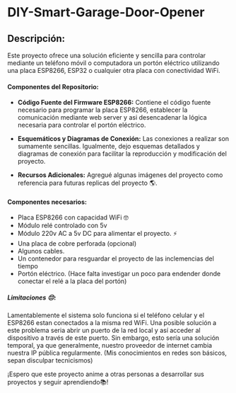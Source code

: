 # DIY-Smart-Garage-Door-Opener

## Descripción:

Este proyecto ofrece una solución eficiente y sencilla para controlar mediante un teléfono móvil o computadora un portón eléctrico utilizando una placa ESP8266, ESP32 o cualquier otra placa con conectividad WiFi.

#### Componentes del Repositorio:

- **Código Fuente del Firmware ESP8266:** Contiene el código fuente necesario para programar la placa ESP8266, establecer la comunicación mediante web server y asi desencadenar la lógica necesaria para controlar el portón eléctrico.

- **Esquemáticos y Diagramas de Conexión:** Las conexiones a realizar son sumamente sencillas. Igualmente, dejo esquemas detallados y diagramas de conexión para facilitar la reproducción y modificación del proyecto.

- **Recursos Adicionales:** Agregué algunas imágenes del proyecto como referencia para futuras replicas del proyecto 🌎.

#### Componentes necesarios:

- Placa ESP8266 con capacidad WiFi 🤓
- Módulo relé controlado con 5v
- Módulo 220v AC a 5v DC para alimentar el proyecto. ⚡️
- Una placa de cobre perforada (opcional)
- Algunos cables.
- Un contenedor para resguardar el proyecto de las inclemencias del tiempo
- Portón eléctrico. (Hace falta investigar un poco para endender donde conectar el relé a la placa del portón)

##### Limitaciones 😔:

Lamentablemente el sistema solo funciona si el teléfono celular y el ESP8266 estan conectados a la misma red WiFi. Una posible solución a este problema seria abrir un puerto de la red local y así acceder al dispositivo a través de este puerto. Sin embargo, esto sería una solución temporal, ya que generalmente, nuestro proveedor de internet cambia nuestra IP pública regularmente. (Mis conocimientos en redes son básicos, sepan disculpar tecnicismos)

¡Espero que este proyecto anime a otras personas a desarrollar sus proyectos y seguir aprendiendo📚!
